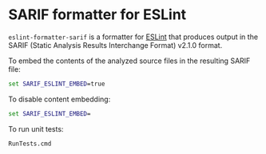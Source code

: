# SARIF formatter for ESLint

`eslint-formatter-sarif` is a formatter for [ESLint](https://www.npmjs.com/package/eslint) that produces output in the SARIF (Static Analysis Results Interchange Format) v2.1.0 format.

To embed the contents of the analyzed source files in the resulting SARIF file:

```bat
set SARIF_ESLINT_EMBED=true
```

To disable content embedding:

```bat
set SARIF_ESLINT_EMBED=
```

To run unit tests:

```bat
RunTests.cmd
```
